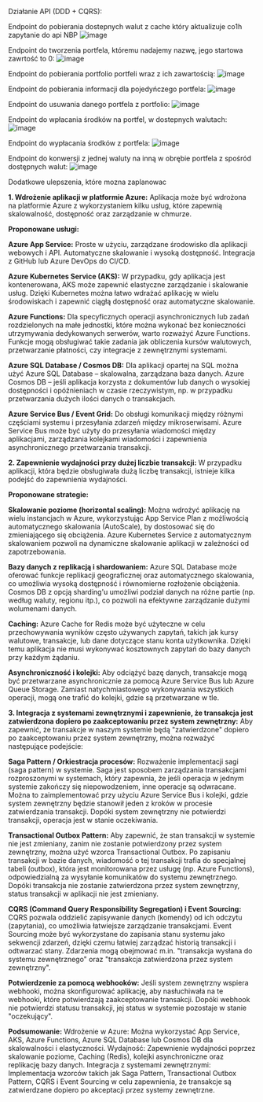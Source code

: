 Działanie API (DDD + CQRS):

Endpoint do pobierania dostepnych walut z cache który aktualizuje co1h zapytanie do api NBP
![image](https://github.com/user-attachments/assets/81f054c9-254d-4f57-b5eb-2aebb86f1dc9)

Endpoint do tworzenia portfela, któremu nadajemy nazwę, jego startowa zawrtość to 0:
![image](https://github.com/user-attachments/assets/15e516e6-3940-432d-b737-8c2b15bb50aa)

Endpoint do pobierania portfolio portfeli wraz z ich zawartością:
![image](https://github.com/user-attachments/assets/8265c415-a19f-426b-b9ca-77ab44911e7b)

Endpoint do pobierania informacji dla pojedyńczego portfela:
![image](https://github.com/user-attachments/assets/826a79e8-cfc5-4431-ad41-fadfa5deccec)

Endpoint do usuwania danego portfela z portfolio:
![image](https://github.com/user-attachments/assets/3436a13b-cfbe-47aa-8b67-54429673e061)

Endpoint do wpłacania środków na portfel, w dostepnych walutach:
![image](https://github.com/user-attachments/assets/35ed0212-e374-4096-90f9-d08b5980f206)

Endpoint do wypłacania środków z portfela:
![image](https://github.com/user-attachments/assets/84561d94-2bf9-477a-9c98-e2cd0429901f)

Endpoint do konwersji z jednej waluty na inną w obrębie portfela z spośród dostępnych walut:
![image](https://github.com/user-attachments/assets/b1dce333-8ca3-44c2-b8f1-a26c0f076c3a)


Dodatkowe ulepszenia, które mozna zaplanowac

**1. Wdrożenie aplikacji w platformie Azure:**
Aplikacja może być wdrożona na platformie Azure z wykorzystaniem kilku usług, które zapewnią skalowalność, dostępność oraz zarządzanie w chmurze.

**Proponowane usługi:**

**Azure App Service:**
Proste w użyciu, zarządzane środowisko dla aplikacji webowych i API.
Automatyczne skalowanie i wysoką dostępność.
Integracja z GitHub lub Azure DevOps do CI/CD.

**Azure Kubernetes Service (AKS):**
W przypadku, gdy aplikacja jest kontenerowana, AKS może zapewnić elastyczne zarządzanie i skalowanie usług.
Dzięki Kubernetes można łatwo wdrażać aplikację w wielu środowiskach i zapewnić ciągłą dostępność oraz automatyczne skalowanie.

**Azure Functions:**
Dla specyficznych operacji asynchronicznych lub zadań rozdzielonych na małe jednostki, które można wykonać bez konieczności utrzymywania dedykowanych serwerów, warto rozważyć Azure Functions. Funkcje mogą obsługiwać takie zadania jak obliczenia kursów walutowych, przetwarzanie płatności, czy integracje z zewnętrznymi systemami.

**Azure SQL Database / Cosmos DB:**
Dla aplikacji opartej na SQL można użyć Azure SQL Database – skalowalna, zarządzana baza danych.
Azure Cosmos DB – jeśli aplikacja korzysta z dokumentów lub danych o wysokiej dostępności i opóźnieniach w czasie rzeczywistym, np. w przypadku przetwarzania dużych ilości danych o transakcjach.

**Azure Service Bus / Event Grid:**
Do obsługi komunikacji między różnymi częściami systemu i przesyłania zdarzeń między mikroserwisami.
Azure Service Bus może być użyty do przesyłania wiadomości między aplikacjami, zarządzania kolejkami wiadomości i zapewnienia asynchronicznego przetwarzania transakcji.

**2. Zapewnienie wydajności przy dużej liczbie transakcji:**
W przypadku aplikacji, która będzie obsługiwała dużą liczbę transakcji, istnieje kilka podejść do zapewnienia wydajności.

**Proponowane strategie:**

**Skalowanie poziome (horizontal scaling):**
Można wdrożyć aplikację na wielu instancjach w Azure, wykorzystując App Service Plan z możliwością automatycznego skalowania (AutoScale), by dostosować się do zmieniającego się obciążenia.
Azure Kubernetes Service z automatycznym skalowaniem pozwoli na dynamiczne skalowanie aplikacji w zależności od zapotrzebowania.

**Bazy danych z replikacją i shardowaniem:**
Azure SQL Database może oferować funkcje replikacji geograficznej oraz automatycznego skalowania, co umożliwia wysoką dostępność i równomierne rozłożenie obciążenia.
Cosmos DB z opcją sharding'u umożliwi podział danych na różne partie (np. według waluty, regionu itp.), co pozwoli na efektywne zarządzanie dużymi wolumenami danych.

**Caching:**
Azure Cache for Redis może być użyteczne w celu przechowywania wyników często używanych zapytań, takich jak kursy walutowe, transakcje, lub dane dotyczące stanu konta użytkownika. Dzięki temu aplikacja nie musi wykonywać kosztownych zapytań do bazy danych przy każdym żądaniu.

**Asynchroniczność i kolejki:**
Aby odciążyć bazę danych, transakcje mogą być przetwarzane asynchronicznie za pomocą Azure Service Bus lub Azure Queue Storage. Zamiast natychmiastowego wykonywania wszystkich operacji, mogą one trafić do kolejki, gdzie są przetwarzane w tle.

**3. Integracja z systemami zewnętrznymi i zapewnienie, że transakcja jest zatwierdzona dopiero po zaakceptowaniu przez system zewnętrzny:**
Aby zapewnić, że transakcje w naszym systemie będą "zatwierdzone" dopiero po zaakceptowaniu przez system zewnętrzny, można rozważyć następujące podejście:

**Saga Pattern / Orkiestracja procesów:**
Rozważenie implementacji sagi (saga pattern) w systemie. Saga jest sposobem zarządzania transakcjami rozproszonymi w systemach, który zapewnia, że jeśli operacja w jednym systemie zakończy się niepowodzeniem, inne operacje są odwracane.
Można to zaimplementować przy użyciu Azure Service Bus i kolejki, gdzie system zewnętrzny będzie stanowił jeden z kroków w procesie zatwierdzania transakcji. Dopóki system zewnętrzny nie potwierdzi transakcji, operacja jest w stanie oczekiwania.

**Transactional Outbox Pattern:**
Aby zapewnić, że stan transakcji w systemie nie jest zmieniany, zanim nie zostanie potwierdzony przez system zewnętrzny, można użyć wzorca Transactional Outbox.
Po zapisaniu transakcji w bazie danych, wiadomość o tej transakcji trafia do specjalnej tabeli (outbox), która jest monitorowana przez usługę (np. Azure Functions), odpowiedzialną za wysyłanie komunikatów do systemu zewnętrznego. Dopóki transakcja nie zostanie zatwierdzona przez system zewnętrzny, status transakcji w aplikacji nie jest zmieniany.

**CQRS (Command Query Responsibility Segregation) i Event Sourcing:**
CQRS pozwala oddzielić zapisywanie danych (komendy) od ich odczytu (zapytania), co umożliwia łatwiejsze zarządzanie transakcjami.
Event Sourcing może być wykorzystane do zapisania stanu systemu jako sekwencji zdarzeń, dzięki czemu łatwiej zarządzać historią transakcji i odtwarzać stany. Zdarzenia mogą obejmować m.in. "transakcja wysłana do systemu zewnętrznego" oraz "transakcja zatwierdzona przez system zewnętrzny".

**Potwierdzenie za pomocą webhooków:**
Jeśli system zewnętrzny wspiera webhooki, można skonfigurować aplikację, aby nasłuchiwała na te webhooki, które potwierdzają zaakceptowanie transakcji. Dopóki webhook nie potwierdzi statusu transakcji, jej status w systemie pozostaje w stanie "oczekujący".

**Podsumowanie:**
Wdrożenie w Azure: Można wykorzystać App Service, AKS, Azure Functions, Azure SQL Database lub Cosmos DB dla skalowalności i elastyczności.
Wydajność: Zapewnienie wydajności poprzez skalowanie poziome, Caching (Redis), kolejki asynchroniczne oraz replikację bazy danych.
Integracja z systemami zewnętrznymi: Implementacja wzorców takich jak Saga Pattern, Transactional Outbox Pattern, CQRS i Event Sourcing w celu zapewnienia, że transakcje są zatwierdzane dopiero po akceptacji przez systemy zewnętrzne.
